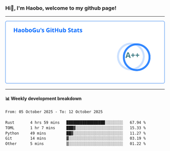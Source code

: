 <!--<h2 align="center"> Hi👋, I'm Haobo, welcome to my github page! </h2>-->
### Hi👋, I'm Haobo, welcome to my github page!
-------

<img href="https://github.com/HaoboGu" src="assets/stats.svg" alt="github stats" /> 

-------

#### 📊 **Weekly development breakdown**
<!--START_SECTION:waka-->

```txt
From: 05 October 2025 - To: 12 October 2025

Rust       4 hrs 59 mins   █████████████████░░░░░░░░   67.94 %
TOML       1 hr 7 mins     ███▓░░░░░░░░░░░░░░░░░░░░░   15.33 %
Python     49 mins         ██▓░░░░░░░░░░░░░░░░░░░░░░   11.27 %
Git        14 mins         ▓░░░░░░░░░░░░░░░░░░░░░░░░   03.19 %
Other      5 mins          ▒░░░░░░░░░░░░░░░░░░░░░░░░   01.22 %
```

<!--END_SECTION:waka-->
<!--
backup url: https://github-readme-status-dusky-ten.vercel.app/api?username=HaoboGu&count_private=true&show_icons=true&theme=transparent&border_color=2f80ed
-->
<!--
**HaoboGu/HaoboGu** is a ✨ _special_ ✨ repository because its `README.md` (this file) appears on your GitHub profile.

Here are some ideas to get you started:

- 🔭 I’m currently working on AI-assisted programming tools
- 🌱 I’m currently learning ...
- 👯 I’m looking to collaborate on ...
- 🤔 I’m looking for help with ...
- 💬 Ask me about ...
- 📫 How to reach me: ...
- 😄 Pronouns: ...
- ⚡ Fun fact: ...
-->
